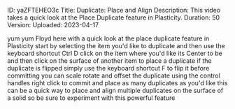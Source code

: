 ID: yaZFTEHEO3c
Title: Duplicate: Place and Align
Description: This video takes a quick look at the Place Duplicate feature in Plasticity.
Duration: 50
Version: 
Uploaded: 2023-04-17

yum yum
Floyd here with a quick look at the
place duplicate feature in Plasticity
start by selecting the item you'd like
to duplicate and then use the keyboard
shortcut Ctrl D click on the item where
you'd like its Center to be and then
click on the surface of another item to
place a duplicate if the duplicate is
flipped simply use the keyboard shortcut
F to flip it before committing you can
scale rotate and offset the duplicate
using the control handles right click to
commit and place as many duplicates as
you'd like this can be a quick way to
place and align multiple duplicates on
the surface of a solid so be sure to
experiment with this powerful feature